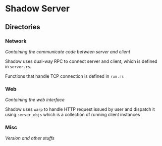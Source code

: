 # Shadow Server

## Directories

### Network

*Containing the communicate code between server and client*

Shadow uses dual-way RPC to connect server and client, which is defined in `server.rs`.

Functions that handle TCP connection is defined in `run.rs`

### Web

*Containing the web interface*

Shadow uses `warp` to handle HTTP request issued by user and dispatch it using `server_objs` which is a collection of running client instances

### Misc

*Version and other stuffs*

